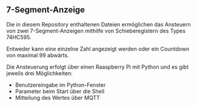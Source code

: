 ## 7-Segment-Anzeige

Die in diesem Repository enthaltenen Dateien ermöglichen das Ansteuern von zwei 7-Segment-Anzeigen mithilfe von Schieberegistern des Types 74HC595.

Entweder kann eine einzelne Zahl angezeigt werden oder ein Countdown von maximal 99 abwärts.

Die Ansteuerung erfolgt über einen Raaspberry Pi mit Python und es gibt jeweils drei Möglichkeiten:
  * Benutzereingabe im Python-Fenster
  * Parameter beim Start über die Shell
  * Mitteilung des Wertes über MQTT
